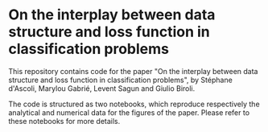 # On the interplay between data structure and loss function in classification problems

This repository contains code for the paper "On the interplay between data structure and loss function in classification problems", by Stéphane d'Ascoli, Marylou Gabrié, Levent Sagun and Giulio Biroli.

The code is structured as two notebooks, which reproduce respectively the analytical and numerical data for the figures of the paper. Please refer to these notebooks for more details.